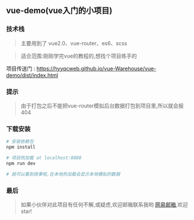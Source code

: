 ## vue-demo(vue入门的小项目) 

### 技术栈

> 主要用到了 vue2.0、vue-router、es6、scss

> 适合范围:刚刚学完vue的教程的,想找个项目练手的

项目传送门 : https://hyyqcweb.github.io/vue-Warehouse/vue-demo/dist/index.html

### 提示

> 由于打包之后不能把vue-router模拟后台数据打包到项目里,所以就会报404


### 下载安装

``` bash
# 安装依赖包
npm install

# 项目热加载 at localhost:8080
npm run dev

# 就可以看到效果啦,在本地热加载会显示本地模拟的数据
```

### 最后

> 如果小伙伴对此项目有任何不解,或疑虑,欢迎邮箱联系我哟 [网易邮箱](junjie_hyyqc@163.com),欢迎star!
